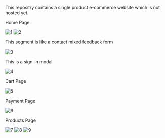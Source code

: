 This repositry contains a single product e-commerce website which is not hosted yet.



Home Page

![1](https://user-images.githubusercontent.com/64765451/167842550-958074e3-d5b1-4f9b-b99e-b1fbe461e9ff.png)
![2](https://user-images.githubusercontent.com/64765451/167842563-4ac3ab39-8137-4a1f-a539-f372b2e36729.png)


This segment is like a contact mixed feedback form

![3](https://user-images.githubusercontent.com/64765451/167842589-c1a313d5-4da6-402c-bd1d-320ff9c77e9b.png)


This is a sign-in modal

![4](https://user-images.githubusercontent.com/64765451/167842613-e3bca411-3d42-4def-a46c-e58af9a68ab4.png)


Cart Page

![5](https://user-images.githubusercontent.com/64765451/167842642-a0b676ec-8f2b-4b2b-bb1a-72f4ce3f8dcc.png)


Payment Page

![6](https://user-images.githubusercontent.com/64765451/167842654-99daec5c-4ba5-4ae3-8cfc-f03c1ee7962d.png)


Products Page

![7](https://user-images.githubusercontent.com/64765451/167842684-76e17dd0-d47b-4b0d-8a7c-774ce931a519.png)
![8](https://user-images.githubusercontent.com/64765451/167842691-7d053bc0-e395-4724-9ae1-32ef88bff4b1.png)
![9](https://user-images.githubusercontent.com/64765451/167842704-1eff258e-f468-481d-b447-a0e3f00c92de.png)
